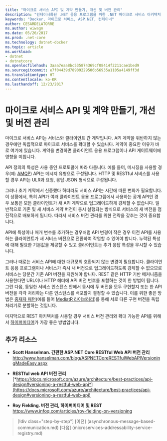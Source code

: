 ```yaml
---
title: "마이크로 서비스 API 및 계약 만들기, 개선 및 버전 관리"
description: "컨테이너화된 .NET 응용 프로그램을 위한 .NET 마이크로 서비스 아키텍처 | 마이크로 서비스 API 및 계약 만들기, 개선 및 버전 관리"
keywords: "Docker, 마이크로 서비스, ASP.NET, 컨테이너"
author: CESARDELATORRE
ms.author: wiwagn
ms.date: 05/26/2017
ms.prod: .net-core
ms.technology: dotnet-docker
ms.topic: article
ms.workload:
- dotnet
- dotnetcore
ms.openlocfilehash: 3aaa7eaa8bc535874369cf08414f2211cae1bed9
ms.sourcegitcommit: e7f04439d78909229506b56935a1105a4149ff3d
ms.translationtype: HT
ms.contentlocale: ko-KR
ms.lasthandoff: 12/23/2017
---
```

# <a name="creating-evolving-and-versioning-microservice-apis-and-contracts"></a>마이크로 서비스 API 및 계약 만들기, 개선 및 버전 관리

마이크로 서비스 API는 서비스와 클라이언트 간 계약입니다. API 계약을 위반하지 않는 경우에만 독립적으로 마이크로 서비스를 확대할 수 있습니다. 계약이 중요한 이유가 바로 여기에 있습니다. 계약을 변경하면 클라이언트 응용 프로그램이나 API 게이트웨이에 영향을 미칩니다.

API 정의의 특성은 사용 중인 프로토콜에 따라 다릅니다. 예를 들어, 메시징을 사용할 경우(예: [AMQP](https://www.amqp.org/)) API는 메시지 유형으로 구성됩니다. HTTP 및 RESTful 서비스를 사용할 경우 API는 ULR과 요청, 응답 JSON 형식으로 구성됩니다.

그러나 초기 계약에서 신중했다 하더라도 서비스 API는 시간에 따른 변화가 필요합니다. 이 상황에서, 특히 API가 여러 클라이언트 응용 프로그램에서 사용하는 공개 API인 경우 보통은 모든 클라이언트가 새 API 계약으로 업그레이드하게 강제할 수 없습니다. 일반적으로 기존 및 새 서비스 계약 버전이 동시 실행되는 방식으로 서비스의 새 버전을 점진적으로 배포하게 됩니다. 따라서 서비스 버전 관리를 위한 전략을 갖추는 것이 중요합니다.

API에 특성이나 매개 변수를 추가하는 경우처럼 API 변경이 작은 경우 이전 API를 사용하는 클라이언트가 새 서비스 버전으로 전환하여 작업할 수 있어야 합니다.  누락된 특성에 대해 필요한 기본값을 제공할 수 있고 클라이언트는 추가 응답 특성을 무시할 수 있습니다.

그러나 때로는 서비스 API에 대한 대규모의 호환되지 않는 변경이 필요합니다. 클라이언트 응용 프로그램이나 서비스가 즉시 새 버전으로 업그레이드하도록 강제할 수 없으므로 서비스는 당분간 기존 API 버전을 지원해야 합니다. REST 같은 HTTP 기반 메커니즘을 사용한다면 URL이나 HTTP 헤더에 API 버전 번호를 포함하는 것이 한 방법이 됩니다. 그런 다음, 동일한 서비스 인스턴스 안에서 동시에 두 버전을 모두 구현할지 또는 한 API 버전을 각각 처리하는 다른 인스턴스를 배포할지 결정할 수 있습니다. 이를 위한 좋은 방법은 [중재자 패턴](https://en.wikipedia.org/wiki/Mediator_pattern)(예를 들어 [MediatR 라이브러리](https://github.com/jbogard/MediatR))를 통해 서로 다른 구현 버전을 독립 처리기로 분할하는 것입니다.

마지막으로 REST 아키텍처를 사용할 경우 서비스 버전 관리와 확대 가능한 API를 위해서 [하이퍼미디어](https://www.infoq.com/articles/mark-baker-hypermedia)가 가장 좋은 방법입니다.

## <a name="additional-resources"></a>추가 리소스

-   **Scott Hanselman. 간편한 ASP.NET Core RESTful Web API 버전 관리**
    <http://www.hanselman.com/blog/ASPNETCoreRESTfulWebAPIVersioningMadeEasy.aspx>

-   **RESTful web API 버전 관리**
    [*https://docs.microsoft.com/azure/architecture/best-practices/api-design#versioning-a-restful-web-api*](https://docs.microsoft.com/azure/architecture/best-practices/api-design#versioning-a-restful-web-api)

-   **Roy Fielding. 버전 관리, 하이퍼미디어 및 REST**
    <https://www.infoq.com/articles/roy-fielding-on-versioning>


>[!div class="step-by-step"]
[이전] (asynchronous-message-based-communication.md) [다음] (microservices-addressability-service-registry.md)
